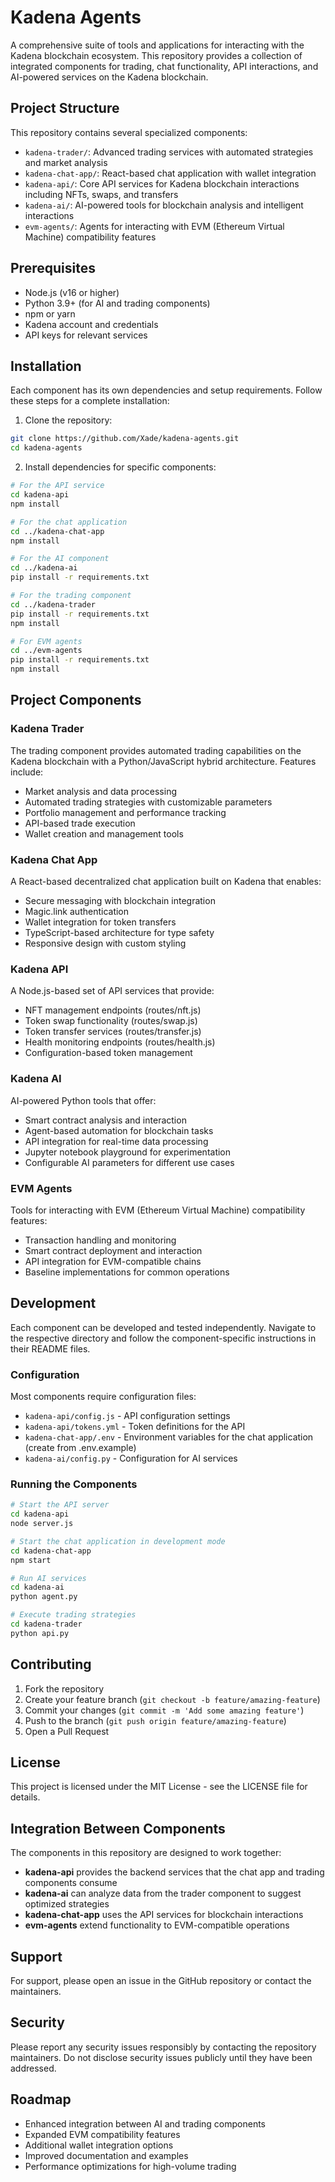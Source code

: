 # Kadena Agents

A comprehensive suite of tools and applications for interacting with the Kadena blockchain ecosystem. This repository provides a collection of integrated components for trading, chat functionality, API interactions, and AI-powered services on the Kadena blockchain.

## Project Structure

This repository contains several specialized components:

- `kadena-trader/`: Advanced trading services with automated strategies and market analysis
- `kadena-chat-app/`: React-based chat application with wallet integration
- `kadena-api/`: Core API services for Kadena blockchain interactions including NFTs, swaps, and transfers
- `kadena-ai/`: AI-powered tools for blockchain analysis and intelligent interactions
- `evm-agents/`: Agents for interacting with EVM (Ethereum Virtual Machine) compatibility features

## Prerequisites

- Node.js (v16 or higher)
- Python 3.9+ (for AI and trading components)
- npm or yarn
- Kadena account and credentials
- API keys for relevant services

## Installation

Each component has its own dependencies and setup requirements. Follow these steps for a complete installation:

1. Clone the repository:

```bash
git clone https://github.com/Xade/kadena-agents.git
cd kadena-agents
```

2. Install dependencies for specific components:

```bash
# For the API service
cd kadena-api
npm install

# For the chat application
cd ../kadena-chat-app
npm install

# For the AI component
cd ../kadena-ai
pip install -r requirements.txt

# For the trading component
cd ../kadena-trader
pip install -r requirements.txt
npm install

# For EVM agents
cd ../evm-agents
pip install -r requirements.txt
npm install
```

## Project Components

### Kadena Trader

The trading component provides automated trading capabilities on the Kadena blockchain with a Python/JavaScript hybrid architecture. Features include:

- Market analysis and data processing
- Automated trading strategies with customizable parameters
- Portfolio management and performance tracking
- API-based trade execution
- Wallet creation and management tools

### Kadena Chat App

A React-based decentralized chat application built on Kadena that enables:

- Secure messaging with blockchain integration
- Magic.link authentication
- Wallet integration for token transfers
- TypeScript-based architecture for type safety
- Responsive design with custom styling

### Kadena API

A Node.js-based set of API services that provide:

- NFT management endpoints (routes/nft.js)
- Token swap functionality (routes/swap.js)
- Token transfer services (routes/transfer.js)
- Health monitoring endpoints (routes/health.js)
- Configuration-based token management

### Kadena AI

AI-powered Python tools that offer:

- Smart contract analysis and interaction
- Agent-based automation for blockchain tasks
- API integration for real-time data processing
- Jupyter notebook playground for experimentation
- Configurable AI parameters for different use cases

### EVM Agents

Tools for interacting with EVM (Ethereum Virtual Machine) compatibility features:

- Transaction handling and monitoring
- Smart contract deployment and interaction
- API integration for EVM-compatible chains
- Baseline implementations for common operations

## Development

Each component can be developed and tested independently. Navigate to the respective directory and follow the component-specific instructions in their README files.

### Configuration

Most components require configuration files:

- `kadena-api/config.js` - API configuration settings
- `kadena-api/tokens.yml` - Token definitions for the API
- `kadena-chat-app/.env` - Environment variables for the chat application (create from .env.example)
- `kadena-ai/config.py` - Configuration for AI services

### Running the Components

```bash
# Start the API server
cd kadena-api
node server.js

# Start the chat application in development mode
cd kadena-chat-app
npm start

# Run AI services
cd kadena-ai
python agent.py

# Execute trading strategies
cd kadena-trader
python api.py
```

## Contributing

1. Fork the repository
2. Create your feature branch (`git checkout -b feature/amazing-feature`)
3. Commit your changes (`git commit -m 'Add some amazing feature'`)
4. Push to the branch (`git push origin feature/amazing-feature`)
5. Open a Pull Request

## License

This project is licensed under the MIT License - see the LICENSE file for details.

## Integration Between Components

The components in this repository are designed to work together:

- **kadena-api** provides the backend services that the chat app and trading components consume
- **kadena-ai** can analyze data from the trader component to suggest optimized strategies
- **kadena-chat-app** uses the API services for blockchain interactions
- **evm-agents** extend functionality to EVM-compatible operations

## Support

For support, please open an issue in the GitHub repository or contact the maintainers.

## Security

Please report any security issues responsibly by contacting the repository maintainers. Do not disclose security issues publicly until they have been addressed.

## Roadmap

- Enhanced integration between AI and trading components
- Expanded EVM compatibility features
- Additional wallet integration options
- Improved documentation and examples
- Performance optimizations for high-volume trading
